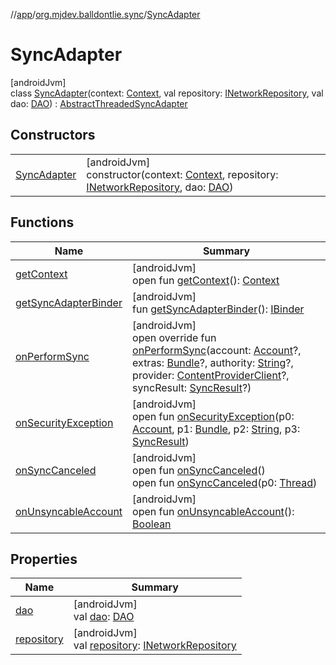 //[app](../../../index.md)/[org.mjdev.balldontlie.sync](../index.md)/[SyncAdapter](index.md)

# SyncAdapter

[androidJvm]\
class [SyncAdapter](index.md)(context: [Context](https://developer.android.com/reference/kotlin/android/content/Context.html), val repository: [INetworkRepository](../../org.mjdev.balldontlie.repository.def/-i-network-repository/index.md), val dao: [DAO](../../org.mjdev.balldontlie.database/-d-a-o/index.md)) : [AbstractThreadedSyncAdapter](https://developer.android.com/reference/kotlin/android/content/AbstractThreadedSyncAdapter.html)

## Constructors

| | |
|---|---|
| [SyncAdapter](-sync-adapter.md) | [androidJvm]<br>constructor(context: [Context](https://developer.android.com/reference/kotlin/android/content/Context.html), repository: [INetworkRepository](../../org.mjdev.balldontlie.repository.def/-i-network-repository/index.md), dao: [DAO](../../org.mjdev.balldontlie.database/-d-a-o/index.md)) |

## Functions

| Name | Summary |
|---|---|
| [getContext](index.md#-135217175%2FFunctions%2F-912451524) | [androidJvm]<br>open fun [getContext](index.md#-135217175%2FFunctions%2F-912451524)(): [Context](https://developer.android.com/reference/kotlin/android/content/Context.html) |
| [getSyncAdapterBinder](index.md#856385466%2FFunctions%2F-912451524) | [androidJvm]<br>fun [getSyncAdapterBinder](index.md#856385466%2FFunctions%2F-912451524)(): [IBinder](https://developer.android.com/reference/kotlin/android/os/IBinder.html) |
| [onPerformSync](on-perform-sync.md) | [androidJvm]<br>open override fun [onPerformSync](on-perform-sync.md)(account: [Account](https://developer.android.com/reference/kotlin/android/accounts/Account.html)?, extras: [Bundle](https://developer.android.com/reference/kotlin/android/os/Bundle.html)?, authority: [String](https://kotlinlang.org/api/latest/jvm/stdlib/kotlin/-string/index.html)?, provider: [ContentProviderClient](https://developer.android.com/reference/kotlin/android/content/ContentProviderClient.html)?, syncResult: [SyncResult](https://developer.android.com/reference/kotlin/android/content/SyncResult.html)?) |
| [onSecurityException](index.md#335791892%2FFunctions%2F-912451524) | [androidJvm]<br>open fun [onSecurityException](index.md#335791892%2FFunctions%2F-912451524)(p0: [Account](https://developer.android.com/reference/kotlin/android/accounts/Account.html), p1: [Bundle](https://developer.android.com/reference/kotlin/android/os/Bundle.html), p2: [String](https://kotlinlang.org/api/latest/jvm/stdlib/kotlin/-string/index.html), p3: [SyncResult](https://developer.android.com/reference/kotlin/android/content/SyncResult.html)) |
| [onSyncCanceled](index.md#-1596679089%2FFunctions%2F-912451524) | [androidJvm]<br>open fun [onSyncCanceled](index.md#-1596679089%2FFunctions%2F-912451524)()<br>open fun [onSyncCanceled](index.md#462975537%2FFunctions%2F-912451524)(p0: [Thread](https://developer.android.com/reference/kotlin/java/lang/Thread.html)) |
| [onUnsyncableAccount](index.md#764819384%2FFunctions%2F-912451524) | [androidJvm]<br>open fun [onUnsyncableAccount](index.md#764819384%2FFunctions%2F-912451524)(): [Boolean](https://kotlinlang.org/api/latest/jvm/stdlib/kotlin/-boolean/index.html) |

## Properties

| Name | Summary |
|---|---|
| [dao](dao.md) | [androidJvm]<br>val [dao](dao.md): [DAO](../../org.mjdev.balldontlie.database/-d-a-o/index.md) |
| [repository](repository.md) | [androidJvm]<br>val [repository](repository.md): [INetworkRepository](../../org.mjdev.balldontlie.repository.def/-i-network-repository/index.md) |
